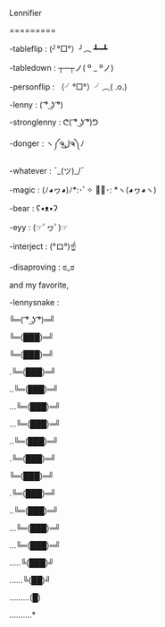 Lennifier

=========

-tableflip      : (╯°□°）╯︵ ┻━┻

-tabledown      : ┬─┬ノ( º _ ºノ)

-personflip     : （╯°□°）╯︵( .o.)

-lenny          : ( ͡° ͜ʖ ͡°)

-stronglenny    : ᕦ( ͡° ͜ʖ ͡°)ᕤ

-donger         : ヽ༼ຈل͜ຈ༽ﾉ

-whatever       : ¯\_(ツ)_/¯

-magic          : (ﾉ◕ヮ◕)ﾉ*:･ﾟ✧ ✧ﾟ･: *ヽ(◕ヮ◕ヽ)

-bear           : ʕ•ᴥ•ʔ

-eyy            : (☞ﾟヮﾟ)☞

-interject      : (°ロ°)☝


-disaproving    : ಠ_ಠ


and my favorite,

-lennysnake :

╚═( ͡° ͜ʖ ͡°)═╝

╚═(███)═╝

╚═(███)═╝

.╚═(███)═╝

..╚═(███)═╝

…╚═(███)═╝

…╚═(███)═╝

..╚═(███)═╝

.╚═(███)═╝

╚═(███)═╝

.╚═(███)═╝

..╚═(███)═╝

…╚═(███)═╝

…╚═(███)═╝

…..╚(███)╝

……╚(██)╝

………(█)

……….*


